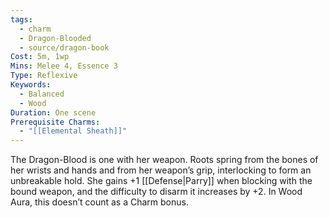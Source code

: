 ```yaml
---
tags:
  - charm
  - Dragon-Blooded
  - source/dragon-book
Cost: 5m, 1wp
Mins: Melee 4, Essence 3
Type: Reflexive
Keywords:
  - Balanced
  - Wood
Duration: One scene
Prerequisite Charms:
  - "[[Elemental Sheath]]"
---
```

The Dragon-Blood is one with her weapon. Roots spring from the bones of her wrists and hands and from her weapon’s grip, interlocking to form an unbreakable hold. She gains +1 [[Defense|Parry]] when blocking with the bound weapon, and the difficulty to disarm it increases by +2. In Wood Aura, this doesn’t count as a Charm bonus.
